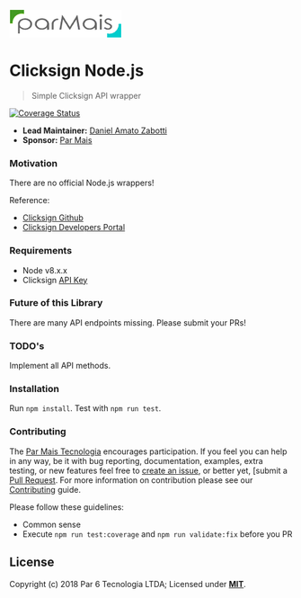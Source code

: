 ![Logo][]

# Clicksign Node.js

> Simple Clicksign API wrapper 

[![Coverage Status](https://coveralls.io/repos/github/par-mais-tecnologia/clicksign-nodejs/badge.svg?branch=wip)](https://coveralls.io/github/par-mais-tecnologia/clicksign-nodejs?branch=wip)

- __Lead Maintainer:__ [Daniel Amato Zabotti][Lead]
- __Sponsor:__ [Par Mais][Sponsor]

### Motivation

There are no official Node.js wrappers!

Reference: 
- [Clicksign Github](https://github.com/clicksign) 
- [Clicksign Developers Portal](https://developers.clicksign.com/)

### Requirements

- Node v8.x.x
- Clicksign [API Key](https://sandbox.clicksign.com.br) 

### Future of this Library

There are many API endpoints missing. Please submit your PRs!

### TODO's

Implement all API methods.

### Installation

Run `npm install`. Test with `npm run test`.

### Contributing
The [Par Mais Tecnologia][ParMaisTech] encourages participation. If you feel you can help in any way, be
it with bug reporting, documentation, examples, extra testing, or new features feel free
to [create an issue][Issue], or better yet, [submit a [Pull Request][Pull]. For more
information on contribution please see our [Contributing][Contrib] guide.

Please follow these guidelines:
- Common sense
- Execute `npm run test:coverage` and `npm run validate:fix` before you PR

## License
Copyright (c) 2018 Par 6 Tecnologia LTDA;
Licensed under __[MIT][Lic]__.

[Lead]: https://github.com/danielzabotti
[Lic]: ./LICENSE
[Logo]: ./par-mais-rect.png
[Sponsor]: https://www.parmais.com.br
[ParMaisTech]: https://www.parmais.com.br
[Contrib]: ./CONTRIBUTE
[Issue]: https://github.com/par-mais-tecnologia/clicksign-nodejs/issues/new
[Pull]: https://github.com/par-mais-tecnologia/clicksign-nodejs/pulls
